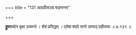 +++
title = "131 आददीताऽथ षड्भागम्"

+++


**द्रुम**शब्देन वृक्षा उच्यन्ते । शेषं प्रसिद्धम् । एतेषां षष्ठो भागो लाभाद् ग्रहीतव्यः ॥ ७.१३१ ॥
